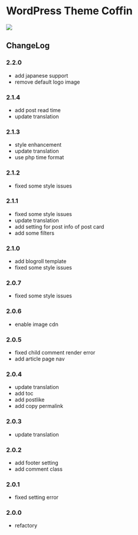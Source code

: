 # WordPress Theme Coffin

![](https://static.fatesinger.com/2025/02/f4lsfdiszbcrd42v.png)

## ChangeLog

### 2.2.0

- add japanese support
- remove default logo image

### 2.1.4

- add post read time
- update translation

### 2.1.3

- style enhancement
- update translation
- use php time format

### 2.1.2

- fixed some style issues

### 2.1.1

- fixed some style issues
- update translation
- add setting for post info of post card
- add some filters

### 2.1.0

- add blogroll template
- fixed some style issues

### 2.0.7

- fixed some style issues

### 2.0.6

- enable image cdn

### 2.0.5

- fixed child comment render error
- add article page nav

### 2.0.4

- update translation
- add toc
- add postlike
- add copy permalink

### 2.0.3

- update translation

### 2.0.2

- add footer setting
- add comment class

### 2.0.1

- fixed setting error

### 2.0.0

- refactory
